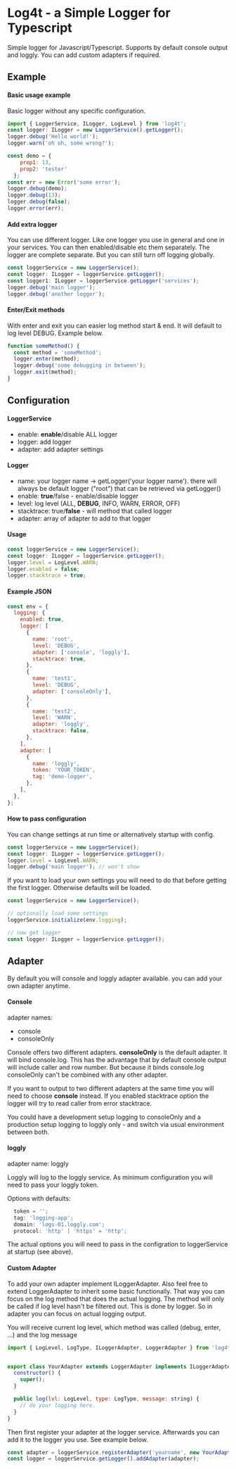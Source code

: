 # Log4t - a Simple Logger for Typescript

Simple logger for Javascript/Typescript. Supports by default console output and loggly. You can add custom adapters if required.

## Example

#### Basic usage example

Basic logger without any specific configuration.

```javascript
import { LoggerService, ILogger, LogLevel } from 'log4t';
const logger: ILogger = new LoggerService().getLogger();
logger.debug('Hello world!');
logger.warn('oh oh, some wrong?');

const demo = {
    prop1: 13,
    prop2: 'tester'
  };
const err = new Error('some error');
logger.debug(demo);
logger.debug(13);
logger.debug(false);
logger.error(err);
```

#### Add extra logger

You can use different logger. Like one logger you use in general and one in your services. You can then enabled/disable etc them separately. The logger are complete separate. But you can still turn off logging globally.

```javascript
const loggerService = new LoggerService();
const logger: ILogger = loggerService.getLogger();
const logger1: ILogger = loggerService.getLogger('services');
logger.debug('main logger');
logger.debug('another logger');
```

#### Enter/Exit methods

With enter and exit you can easier log method start & end. It will default to log level DEBUG. Example below.

```javascript
function someMethod() {
  const method = 'someMethod';
  logger.enter(method);
  logger.debug('some debugging in between');
  logger.exit(method);
}
```


## Configuration

#### LoggerService
- enable: **enable**/disable ALL logger
- logger: add logger 
- adapter: add adapter settings

#### Logger
- name: your logger name -> getLogger('your logger name'). there will always be default logger ("root") that can be retrieved via getLogger()
- enable: **true**/false - enable/disable logger
- level: log level (ALL, **DEBUG**, INFO, WARN, ERROR, OFF)
- stacktrace: true/**false** - will method that called logger
- adapter: array of adapter to add to that logger

#### Usage

```javascript
const loggerService = new LoggerService();
const logger: ILogger = loggerService.getLogger();
logger.level = LogLevel.WARN;
logger.enabled = false;
logger.stacktrace = true;
```

#### Example JSON

```javascript
const env = {
  logging: {
    enabled: true,
    logger: [
      {
        name: 'root',
        level: 'DEBUG',
        adapter: ['console', 'loggly'],
        stacktrace: true,
      },
      {
        name: 'test1',
        level: 'DEBUG',
        adapter: ['consoleOnly'],
      },
      {
        name: 'test2',
        level: 'WARN',
        adapter: 'loggly',
        stacktrace: false,
      },
    ],
    adapter: [
      {
        name: 'loggly',
        token: 'YOUR_TOKEN',
        tag: 'demo-logger',
      },
    ],
  },
};
```

#### How to pass configuration


You can change settings at run time or alternatively startup with config. 

```javascript
const loggerService = new LoggerService();
const logger: ILogger = loggerService.getLogger();
logger.level = LogLevel.WARN;
logger.debug('main logger'); // won't show
```

If you want to load your own settings you will need to do that before getting the first logger. Otherwise defaults will be loaded.

```javascript
const loggerService = new LoggerService();

// optionally load some settings
loggerService.initialize(env.logging);

// now get logger
const logger: ILogger = loggerService.getLogger();

```

## Adapter

By default you will console and loggly adapter available. you can add your own adapter anytime. 

#### Console

adapter names:
- console
- consoleOnly

Console offers two different adapters. **consoleOnly** is the default adapter. It will bind console.log. This has the advantage that by default console output will include caller and row number. But because it binds console.log consoleOnly can't be combined with any other adapter.

If you want to output to two different adapters at the same time you will need to choose **console** instead. If you enabled stacktrace option the logger will try to read caller from error stacktrace.

You could have a development setup logging to consoleOnly and a production setup logging to loggly only - and switch via usual environment between both.

#### loggly

adapter name: loggly

Loggly will log to the loggly service. As minimum configuration you will need to pass your loggly token.

Options with defaults:

```javascript
  token = '';
  tag: 'logging-app';
  domain: 'logs-01.loggly.com';
  protocol: 'http' | 'https' = 'http';
```

The actual options you will need to pass in the configration to loggerService at startup (see above).


#### Custom Adapter

To add your own adapter implement ILoggerAdapter. Also feel free to extend LoggerAdapter to inherit some basic functionally. That way you can focus on the log method that does the actual logging. The method will only be called if log level hasn't be filtered out. This is done by logger. So in adapter you can focus on actual logging output.

You will receive current log level, which method was called (debug, enter, ...) and the log message

```javascript
import { LogLevel, LogType, ILoggerAdapter, LoggerAdapter } from 'log4t';


export class YourAdapter extends LoggerAdapter implements ILoggerAdapter {
  constructor() {
    super();
  }

  public log(lvl: LogLevel, type: LogType, message: string) {
    // do your logging here. 
  }
}
```

Then first register your adapter at the logger service. Afterwards you can add it to the logger you use. See example below.

```javascript
const adapter = loggerService.registerAdapter('yourname', new YourAdapter());
const logger = loggerService.getLogger().addAdapter(adapter);
```
